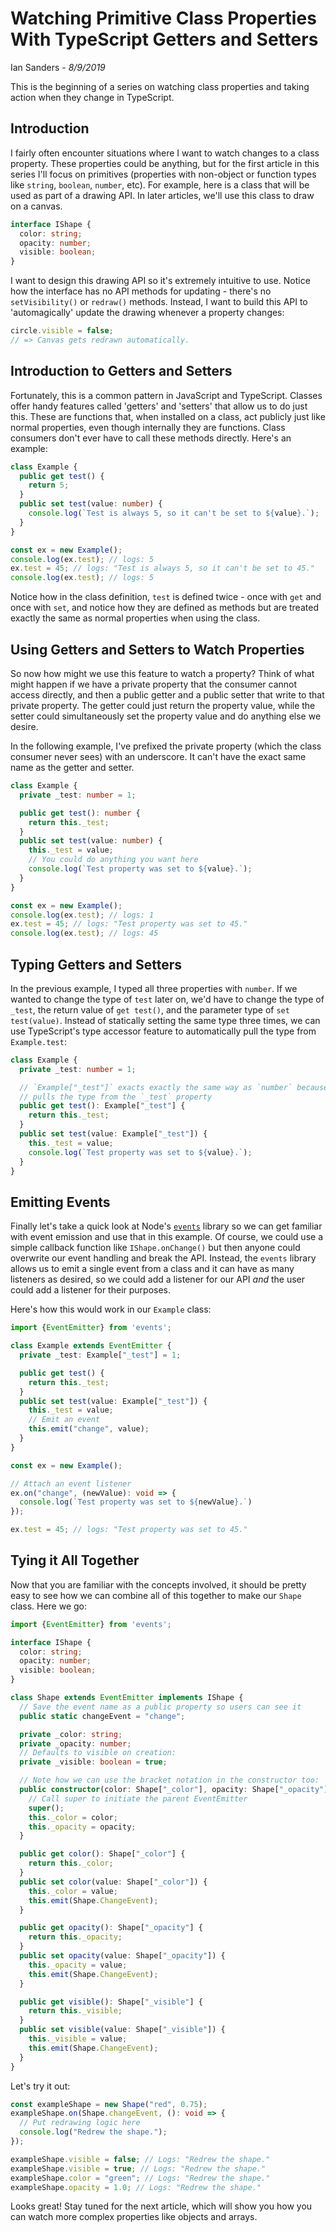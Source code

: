# Watching Primitive Class Properties With TypeScript Getters and Setters

Ian Sanders - _8/9/2019_

This is the beginning of a series on watching class properties and taking action
when they change in TypeScript.

## Introduction

I fairly often encounter situations where I want to watch changes to a class
property. These properties could be anything, but for the first article in this
series I'll focus on primitives (properties with non-object or function types
like `string`, `boolean`, `number`, etc). For example, here is a class that will
be used as part of a drawing API. In later articles, we'll use this class to
draw on a canvas.

```ts
interface IShape {
  color: string;
  opacity: number;
  visible: boolean;
}
```

I want to design this drawing API so it's extremely intuitive to use. Notice how
the interface has no API methods for updating - there's no `setVisibility()` or
`redraw()` methods. Instead, I want to build this API to 'automagically' update
the drawing whenever a property changes:

```ts
circle.visible = false;
// => Canvas gets redrawn automatically.
```

## Introduction to Getters and Setters

Fortunately, this is a common pattern in JavaScript and TypeScript. Classes
offer handy features called 'getters' and 'setters' that allow us to do just
this. These are functions that, when installed on a class, act publicly just
like normal properties, even though internally they are functions. Class
consumers don't ever have to call these methods directly. Here's an example:

```ts
class Example {
  public get test() {
    return 5;
  }
  public set test(value: number) {
    console.log(`Test is always 5, so it can't be set to ${value}.`);
  }
}

const ex = new Example();
console.log(ex.test); // logs: 5
ex.test = 45; // logs: "Test is always 5, so it can't be set to 45."
console.log(ex.test); // logs: 5
```

Notice how in the class definition, `test` is defined twice - once with `get`
and once with `set`, and notice how they are defined as methods but are treated
exactly the same as normal properties when using the class.

## Using Getters and Setters to Watch Properties

So now how might we use this feature to watch a property? Think of what might
happen if we have a private property that the consumer cannot access directly,
and then a public getter and a public setter that write to that private property.
The getter could just return the property value, while the setter could
simultaneously set the property value and do anything else we desire.

In the following example, I've prefixed the private property (which the
class consumer never sees) with an underscore. It can't have the exact same name
as the getter and setter.
```ts
class Example {
  private _test: number = 1;

  public get test(): number {
    return this._test;
  }
  public set test(value: number) {
    this._test = value;
    // You could do anything you want here
    console.log(`Test property was set to ${value}.`);
  }
}

const ex = new Example();
console.log(ex.test); // logs: 1
ex.test = 45; // logs: "Test property was set to 45."
console.log(ex.test); // logs: 45
```

## Typing Getters and Setters
In the previous example, I typed all three properties with `number`. If we wanted
to change the type of `test` later on, we'd have to change the type of `_test`,
the return value of `get test()`, and the parameter type of `set test(value)`.
Instead of statically setting the same type three times, we can use TypeScript's
type accessor feature to automatically pull the type from `Example.test`:
```ts
class Example {
  private _test: number = 1;

  // `Example["_test"]` exacts exactly the same way as `number` because it
  // pulls the type from the `_test` property
  public get test(): Example["_test"] {
    return this._test;
  }
  public set test(value: Example["_test"]) {
    this._test = value;
    console.log(`Test property was set to ${value}.`);
  }
}
```

## Emitting Events

Finally let's take a quick look at Node's [`events`](https://nodejs.org/api/events.html) library so we can get
familiar with event emission and use that in this example. Of course, we could
use a simple callback function like `IShape.onChange()` but then anyone could
overwrite our event handling and break the API. Instead, the `events` library
allows us to emit a single event from a class and it can have as many listeners
as desired, so we could add a listener for our API _and_ the user could add a
listener for their purposes.

Here's how this would work in our `Example` class:
```ts
import {EventEmitter} from 'events';

class Example extends EventEmitter {
  private _test: Example["_test"] = 1;

  public get test() {
    return this._test;
  }
  public set test(value: Example["_test"]) {
    this._test = value;
    // Emit an event
    this.emit("change", value);
  }
}

const ex = new Example();

// Attach an event listener
ex.on("change", (newValue): void => {
  console.log(`Test property was set to ${newValue}.`)
});

ex.test = 45; // logs: "Test property was set to 45."
```

## Tying it All Together

Now that you are familiar with the concepts involved, it should be pretty easy
to see how we can combine all of this together to make our `Shape` class. Here
we go:

```ts
import {EventEmitter} from 'events';

interface IShape {
  color: string;
  opacity: number;
  visible: boolean;
}

class Shape extends EventEmitter implements IShape {
  // Save the event name as a public property so users can see it
  public static changeEvent = "change";

  private _color: string;
  private _opacity: number;
  // Defaults to visible on creation:
  private _visible: boolean = true;

  // Note how we can use the bracket notation in the constructor too:
  public constructor(color: Shape["_color"], opacity: Shape["_opacity"]) {
    // Call super to initiate the parent EventEmitter
    super();
    this._color = color;
    this._opacity = opacity;
  }

  public get color(): Shape["_color"] {
    return this._color;
  }
  public set color(value: Shape["_color"]) {
    this._color = value;
    this.emit(Shape.ChangeEvent);
  }

  public get opacity(): Shape["_opacity"] {
    return this._opacity;
  }
  public set opacity(value: Shape["_opacity"]) {
    this._opacity = value;
    this.emit(Shape.ChangeEvent);
  }

  public get visible(): Shape["_visible"] {
    return this._visible;
  }
  public set visible(value: Shape["_visible"]) {
    this._visible = value;
    this.emit(Shape.ChangeEvent);
  }
}
```

Let's try it out:
```ts
const exampleShape = new Shape("red", 0.75);
exampleShape.on(Shape.changeEvent, (): void => {
  // Put redrawing logic here
  console.log("Redrew the shape.");
});

exampleShape.visible = false; // Logs: "Redrew the shape."
exampleShape.visible = true; // Logs: "Redrew the shape."
exampleShape.color = "green"; // Logs: "Redrew the shape."
exampleShape.opacity = 1.0; // Logs: "Redrew the shape."
```

Looks great! Stay tuned for the next article, which will show you how you can
watch more complex properties like objects and arrays.
